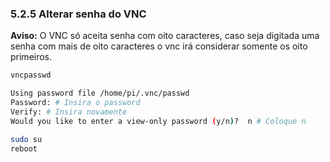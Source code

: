 ### 5.2.5 Alterar senha do VNC

**Aviso:** O VNC só aceita senha com oito caracteres, caso seja digitada uma senha com mais de oito caracteres o vnc irá considerar somente os oito primeiros.

```bash
vncpasswd

Using password file /home/pi/.vnc/passwd
Password: # Insira o password
Verify: # Insira novamente
Would you like to enter a view-only password (y/n)?  n # Coloque n

sudo su
reboot
```
